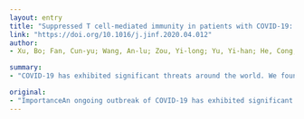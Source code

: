 ```yaml
---
layout: entry
title: "Suppressed T cell-mediated immunity in patients with COVID-19: a clinical retrospective study in Wuhan, China"
link: "https://doi.org/10.1016/j.jinf.2020.04.012"
author:
- Xu, Bo; Fan, Cun-yu; Wang, An-lu; Zou, Yi-long; Yu, Yi-han; He, Cong; Xia, Wen-guang; Zhang, Ji-xian; Miao, Qing

summary:
- "COVID-19 has exhibited significant threats around the world. We found a significant decrease of T lymphocyte subsets and an increase of inflammatory cytokines in hospitalized patients. The outbreak has been reported in clinical practice. It is a sign of significant threat around the globe. There are no signs of an outbreak. In the U.S., the outbreak is ongoing."

original:
- "ImportanceAn ongoing outbreak of COVID-19 has exhibited significant threats around the world. We found a significant decrease of T lymphocyte subsets and an increase of inflammatory cytokines of hospitalized patients with COVID-19 in clinical practice."
---
```


